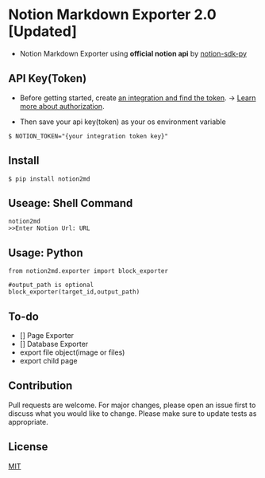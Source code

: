 # Notion Markdown Exporter 2.0 [Updated]

- Notion Markdown Exporter using **official notion api** by [notion-sdk-py](https://github.com/ramnes/notion-sdk-py)

## API Key(Token)

- Before getting started, create [an integration and find the token](https://www.notion.so/my-integrations). → [Learn more about authorization](https://developers.notion.com/docs/authorization).

- Then save your api key(token) as your os environment variable

```{bash}
$ NOTION_TOKEN="{your integration token key}"
```

## Install

```{bash}
$ pip install notion2md
```

## Useage: Shell Command

```{bash}
notion2md
>>Enter Notion Url: URL
```

## Usage: Python
```{python}
from notion2md.exporter import block_exporter

#output_path is optional
block_exporter(target_id,output_path)
```

## To-do

- [] Page Exporter
- [] Database Exporter
- export file object(image or files)
- export child page
 
## Contribution
Pull requests are welcome. For major changes, please open an issue first to discuss what you would like to change.
Please make sure to update tests as appropriate.

## License
[MIT](https://choosealicense.com/licenses/mit/)
